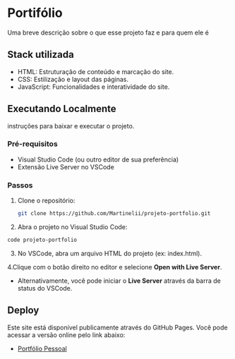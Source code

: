 
# Portifólio

Uma breve descrição sobre o que esse projeto faz e para quem ele é


## Stack utilizada

- HTML: Estruturação de conteúdo e marcação do site.
- CSS: Estilização e layout das páginas.
- JavaScript: Funcionalidades e interatividade do site.


## Executando Localmente

instruções para baixar e executar o projeto.

### Pré-requisitos
- Visual Studio Code (ou outro editor de sua preferência)
- Extensão Live Server no VSCode

### Passos
1. Clone o repositório:
   ```bash
   git clone https://github.com/Martinelii/projeto-portfolio.git

2. Abra o projeto no Visual Studio Code:
```bash
code projeto-portfolio
```
3. No VSCode, abra um arquivo HTML do projeto (ex: index.html).

4.Clique com o botão direito no editor e selecione **Open with Live Server**.
- Alternativamente, você pode iniciar o **Live Server** através da barra de status do VSCode.


## Deploy

Este site está disponível publicamente através do GitHub Pages. Você pode acessar a versão online pelo link abaixo:

- [Portfólio Pessoal]()

